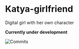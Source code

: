 # Katya-girlfriend

Digital girl with her own character

**Currently under development**

<img src="https://img.shields.io/github/commit-activity/m/Joomipoll/Katya-girlfriend?color=red&label=Commits%20activity&logo=github&logoColor=white" alt="Commits"/>
